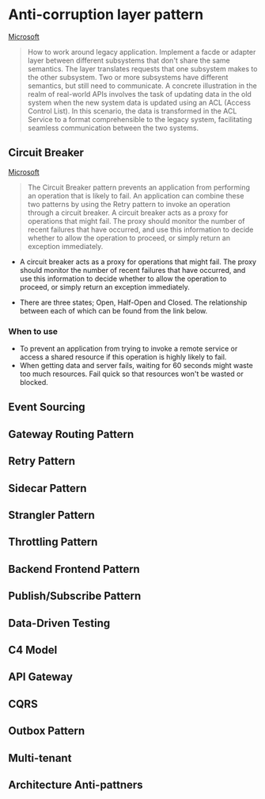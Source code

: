 # Anti-corruption layer pattern

[Microsoft](https://learn.microsoft.com/en-us/azure/architecture/patterns/anti-corruption-layer)

> How to work around legacy application. Implement a facde or adapter layer between different subsystems that don't share the same semantics. The layer translates requests that one subsystem makes to the other subsystem. Two or more subsystems have different semantics, but still need to communicate. A concrete illustration in the realm of real-world APIs involves the task of updating data in the old system when the new system data is updated using an ACL (Access Control List). In this scenario, the data is transformed in the ACL Service to a format comprehensible to the legacy system, facilitating seamless communication between the two systems.

## Circuit Breaker

[Microsoft](https://learn.microsoft.com/en-us/azure/architecture/patterns/circuit-breaker)

> The Circuit Breaker pattern prevents an application from performing an operation that is likely to fail. An application can combine these two patterns by using the Retry pattern to invoke an operation through a circuit breaker. A circuit breaker acts as a proxy for operations that might fail. The proxy should monitor the number of recent failures that have occurred, and use this information to decide whether to allow the operation to proceed, or simply return an exception immediately.

- A circuit breaker acts as a proxy for operations that might fail. The proxy should monitor the number of recent failures that have occurred, and use this information to decide whether to allow the operation to proceed, or simply return an exception immediately.

- There are three states; Open, Half-Open and Closed. The relationship between each of which can be found from the link below.

### When to use

- To prevent an application from trying to invoke a remote service or access a shared resource if this operation is highly likely to fail.
- When getting data and server fails, waiting for 60 seconds might waste too much resources. Fail quick so that resources won't be wasted or blocked.

## Event Sourcing

## Gateway Routing Pattern

## Retry Pattern

## Sidecar Pattern

## Strangler Pattern

## Throttling Pattern

## Backend Frontend Pattern

## Publish/Subscribe Pattern

## Data-Driven Testing

## C4 Model

## API Gateway

## CQRS

## Outbox Pattern

## Multi-tenant

## Architecture Anti-pattners
